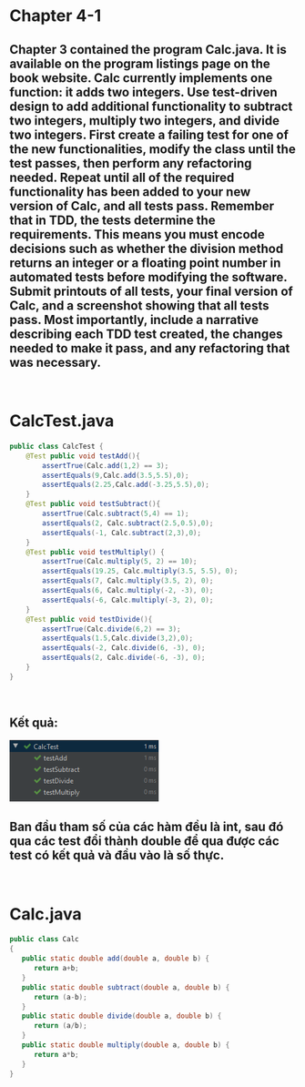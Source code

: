 # Chapter 4-1
## Chapter 3 contained the program Calc.java. It is available on the program listings page on the book website. Calc currently implements one function: it adds two integers. Use test-driven design to add additional functionality to subtract two integers, multiply two integers, and divide two integers. First create a failing test for one of the new functionalities, modify the class until the test passes, then perform any refactoring needed. Repeat until all of the required functionality has been added to your new version of Calc, and all tests pass. Remember that in TDD, the tests determine the requirements. This means you must encode decisions such as whether the division method returns an integer or a floating point number in automated tests before modifying the software. Submit printouts of all tests, your final version of Calc, and a screenshot showing that all tests pass. Most importantly, include a narrative describing each TDD test created, the changes needed to make it pass, and any refactoring that was necessary.  


<br>

# CalcTest.java
```java
public class CalcTest {
    @Test public void testAdd(){
        assertTrue(Calc.add(1,2) == 3);
        assertEquals(9,Calc.add(3.5,5.5),0);
        assertEquals(2.25,Calc.add(-3.25,5.5),0);
    }
    @Test public void testSubtract(){
        assertTrue(Calc.subtract(5,4) == 1);
        assertEquals(2, Calc.subtract(2.5,0.5),0);
        assertEquals(-1, Calc.subtract(2,3),0);
    }
    @Test public void testMultiply() {
        assertTrue(Calc.multiply(5, 2) == 10);
        assertEquals(19.25, Calc.multiply(3.5, 5.5), 0);
        assertEquals(7, Calc.multiply(3.5, 2), 0);
        assertEquals(6, Calc.multiply(-2, -3), 0);
        assertEquals(-6, Calc.multiply(-3, 2), 0);
    }
    @Test public void testDivide(){
        assertTrue(Calc.divide(6,2) == 3);
        assertEquals(1.5,Calc.divide(3,2),0);
        assertEquals(-2, Calc.divide(6, -3), 0);
        assertEquals(2, Calc.divide(-6, -3), 0);
    }
}
```
<br>

## Kết quả:

![](images/Chapter%204-1.png)

## Ban đầu tham số của các hàm đều là int, sau đó qua các test đổi thành double để qua được các test có kết quả và đầu vào là số thực.  
<br>

# Calc.java
```java
public class Calc
{
   public static double add(double a, double b) {
      return a+b;
   }
   public static double subtract(double a, double b) {
      return (a-b);
   }
   public static double divide(double a, double b) {
      return (a/b);
   }
   public static double multiply(double a, double b) {
      return a*b;
   }
}
```


